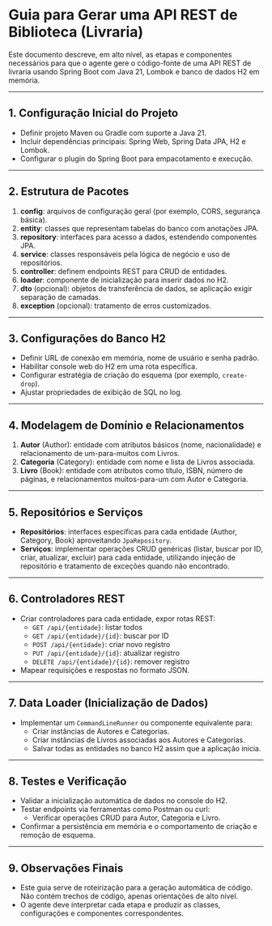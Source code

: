 # Guia para Gerar uma API REST de Biblioteca (Livraria)

Este documento descreve, em alto nível, as etapas e componentes necessários para que o agente gere o código-fonte de uma API REST de livraria usando Spring Boot com Java 21, Lombok e banco de dados H2 em memória.

---

## 1. Configuração Inicial do Projeto

- Definir projeto Maven ou Gradle com suporte a Java 21.
- Incluir dependências principais: Spring Web, Spring Data JPA, H2 e Lombok.
- Configurar o plugin do Spring Boot para empacotamento e execução.

---

## 2. Estrutura de Pacotes

1. **config**: arquivos de configuração geral (por exemplo, CORS, segurança básica).
2. **entity**: classes que representam tabelas do banco com anotações JPA.
3. **repository**: interfaces para acesso a dados, estendendo componentes JPA.
4. **service**: classes responsáveis pela lógica de negócio e uso de repositórios.
5. **controller**: definem endpoints REST para CRUD de entidades.
6. **loader**: componente de inicialização para inserir dados no H2.
7. **dto** (opcional): objetos de transferência de dados, se aplicação exigir separação de camadas.
8. **exception** (opcional): tratamento de erros customizados.

---

## 3. Configurações do Banco H2

- Definir URL de conexão em memória, nome de usuário e senha padrão.
- Habilitar console web do H2 em uma rota específica.
- Configurar estratégia de criação do esquema (por exemplo, `create-drop`).
- Ajustar propriedades de exibição de SQL no log.

---

## 4. Modelagem de Domínio e Relacionamentos

1. **Autor** (Author): entidade com atributos básicos (nome, nacionalidade) e relacionamento de um-para-muitos com Livros.
2. **Categoria** (Category): entidade com nome e lista de Livros associada.
3. **Livro** (Book): entidade com atributos como título, ISBN, número de páginas, e relacionamentos muitos-para-um com Autor e Categoria.

---

## 5. Repositórios e Serviços

- **Repositórios**: interfaces específicas para cada entidade (Author, Category, Book) aproveitando `JpaRepository`.
- **Serviços**: implementar operações CRUD genéricas (listar, buscar por ID, criar, atualizar, excluir) para cada entidade, utilizando injeção de repositório e tratamento de exceções quando não encontrado.

---

## 6. Controladores REST

- Criar controladores para cada entidade, expor rotas REST:
  - `GET /api/{entidade}`: listar todos
  - `GET /api/{entidade}/{id}`: buscar por ID
  - `POST /api/{entidade}`: criar novo registro
  - `PUT /api/{entidade}/{id}`: atualizar registro
  - `DELETE /api/{entidade}/{id}`: remover registro
- Mapear requisições e respostas no formato JSON.

---

## 7. Data Loader (Inicialização de Dados)

- Implementar um `CommandLineRunner` ou componente equivalente para:
  - Criar instâncias de Autores e Categorias.
  - Criar instâncias de Livros associadas aos Autores e Categorias.
  - Salvar todas as entidades no banco H2 assim que a aplicação inicia.

---

## 8. Testes e Verificação

- Validar a inicialização automática de dados no console do H2.
- Testar endpoints via ferramentas como Postman ou curl:
  - Verificar operações CRUD para Autor, Categoria e Livro.
- Confirmar a persistência em memória e o comportamento de criação e remoção de esquema.

---

## 9. Observações Finais

- Este guia serve de roteirização para a geração automática de código. Não contém trechos de código, apenas orientações de alto nível.
- O agente deve interpretar cada etapa e produzir as classes, configurações e componentes correspondentes.
